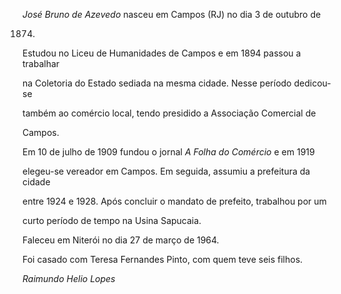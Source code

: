 

*José Bruno de Azevedo* nasceu em Campos (RJ) no dia 3 de outubro de

1874.



Estudou no Liceu de Humanidades de Campos e em 1894 passou a trabalhar

na Coletoria do Estado sediada na mesma cidade. Nesse período dedicou-se

também ao comércio local, tendo presidido a Associação Comercial de

Campos.



Em 10 de julho de 1909 fundou o jornal *A Folha do Comércio* e em 1919

elegeu-se vereador em Campos. Em seguida, assumiu a prefeitura da cidade

entre 1924 e 1928. Após concluir o mandato de prefeito, trabalhou por um

curto período de tempo na Usina Sapucaia.



Faleceu em Niterói no dia 27 de março de 1964.



Foi casado com Teresa Fernandes Pinto, com quem teve seis filhos.



*Raimundo Helio Lopes*



